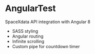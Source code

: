 # AngularTest

SpaceXdata API integration with Angular 8

- SASS styling
- Angular routing
- Infinite scrolling
- Custom pipe for countdown timer